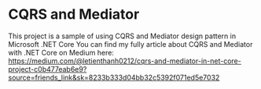 # CQRS and Mediator 
 This project is a sample of using CQRS and Mediator design pattern in Microsoft .NET Core
You can find my fully article about CQRS and Mediator with .NET Core on Medium here:
https://medium.com/@letienthanh0212/cqrs-and-mediator-in-net-core-project-c0b477eab6e9?source=friends_link&sk=8233b333d04bb32c5392f071ed5e7032
